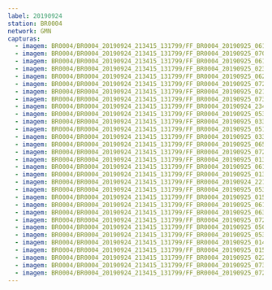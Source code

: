 ```yaml
---
label: 20190924
station: BR0004
network: GMN
capturas:
  - imagem: BR0004/BR0004_20190924_213415_131799/FF_BR0004_20190925_061427_120_0594176.fits_maxpixel.jpg
  - imagem: BR0004/BR0004_20190924_213415_131799/FF_BR0004_20190925_070927_178_0659456.fits_maxpixel.jpg
  - imagem: BR0004/BR0004_20190924_213415_131799/FF_BR0004_20190925_061458_761_0594688.fits_maxpixel.jpg
  - imagem: BR0004/BR0004_20190924_213415_131799/FF_BR0004_20190925_023725_297_0346880.fits_maxpixel.jpg
  - imagem: BR0004/BR0004_20190924_213415_131799/FF_BR0004_20190925_062345_589_0604672.fits_maxpixel.jpg
  - imagem: BR0004/BR0004_20190924_213415_131799/FF_BR0004_20190925_072931_104_0681984.fits_maxpixel.jpg
  - imagem: BR0004/BR0004_20190924_213415_131799/FF_BR0004_20190925_021928_322_0327424.fits_maxpixel.jpg
  - imagem: BR0004/BR0004_20190924_213415_131799/FF_BR0004_20190925_073559_843_0689152.fits_maxpixel.jpg
  - imagem: BR0004/BR0004_20190924_213415_131799/FF_BR0004_20190924_234326_037_0151040.fits_maxpixel.jpg
  - imagem: BR0004/BR0004_20190924_213415_131799/FF_BR0004_20190925_053709_668_0551680.fits_maxpixel.jpg
  - imagem: BR0004/BR0004_20190924_213415_131799/FF_BR0004_20190925_033512_481_0414208.fits_maxpixel.jpg
  - imagem: BR0004/BR0004_20190924_213415_131799/FF_BR0004_20190925_051548_670_0527616.fits_maxpixel.jpg
  - imagem: BR0004/BR0004_20190924_213415_131799/FF_BR0004_20190925_033439_275_0413696.fits_maxpixel.jpg
  - imagem: BR0004/BR0004_20190924_213415_131799/FF_BR0004_20190925_065857_860_0646400.fits_maxpixel.jpg
  - imagem: BR0004/BR0004_20190924_213415_131799/FF_BR0004_20190925_072436_883_0676352.fits_maxpixel.jpg
  - imagem: BR0004/BR0004_20190924_213415_131799/FF_BR0004_20190925_013939_961_0283904.fits_maxpixel.jpg
  - imagem: BR0004/BR0004_20190924_213415_131799/FF_BR0004_20190925_061018_155_0590080.fits_maxpixel.jpg
  - imagem: BR0004/BR0004_20190924_213415_131799/FF_BR0004_20190925_013952_815_0284160.fits_maxpixel.jpg
  - imagem: BR0004/BR0004_20190924_213415_131799/FF_BR0004_20190924_221207_535_0047104.fits_maxpixel.jpg
  - imagem: BR0004/BR0004_20190924_213415_131799/FF_BR0004_20190925_053507_381_0549120.fits_maxpixel.jpg
  - imagem: BR0004/BR0004_20190924_213415_131799/FF_BR0004_20190925_015541_854_0300544.fits_maxpixel.jpg
  - imagem: BR0004/BR0004_20190924_213415_131799/FF_BR0004_20190925_061849_911_0599296.fits_maxpixel.jpg
  - imagem: BR0004/BR0004_20190924_213415_131799/FF_BR0004_20190925_063410_883_0616704.fits_maxpixel.jpg
  - imagem: BR0004/BR0004_20190924_213415_131799/FF_BR0004_20190925_072942_839_0682240.fits_maxpixel.jpg
  - imagem: BR0004/BR0004_20190924_213415_131799/FF_BR0004_20190925_050831_769_0519936.fits_maxpixel.jpg
  - imagem: BR0004/BR0004_20190924_213415_131799/FF_BR0004_20190925_053656_791_0551424.fits_maxpixel.jpg
  - imagem: BR0004/BR0004_20190924_213415_131799/FF_BR0004_20190925_014511_416_0288512.fits_maxpixel.jpg
  - imagem: BR0004/BR0004_20190924_213415_131799/FF_BR0004_20190925_015155_184_0296192.fits_maxpixel.jpg
  - imagem: BR0004/BR0004_20190924_213415_131799/FF_BR0004_20190925_022844_222_0337664.fits_maxpixel.jpg
  - imagem: BR0004/BR0004_20190924_213415_131799/FF_BR0004_20190925_073549_549_0688896.fits_maxpixel.jpg
  - imagem: BR0004/BR0004_20190924_213415_131799/FF_BR0004_20190925_072712_937_0679680.fits_maxpixel.jpg
---
```

